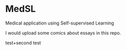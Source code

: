 # MedSL
Medical application using Self-supervised Learning

I would upload some comics about essays in this repo.

test+second test